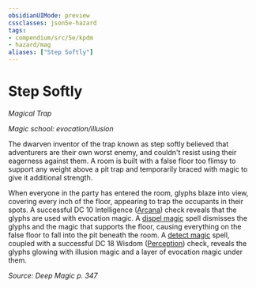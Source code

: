 ```yaml
---
obsidianUIMode: preview
cssclasses: json5e-hazard
tags:
- compendium/src/5e/kpdm
- hazard/mag
aliases: ["Step Softly"]
---
```

# Step Softly
*Magical Trap*  

*Magic school: evocation/illusion*

The dwarven inventor of the trap known as step softly believed that adventurers are their own worst enemy, and couldn't resist using their eagerness against them. A room is built with a false floor too flimsy to support any weight above a pit trap and temporarily braced with magic to give it additional strength.

When everyone in the party has entered the room, glyphs blaze into view, covering every inch of the floor, appearing to trap the occupants in their spots. A successful DC 10 Intelligence ([Arcana](/compendium/rules/skills.md#Arcana)) check reveals that the glyphs are used with evocation magic. A [dispel magic](compendium/spells/dispel-magic.md) spell dismisses the glyphs and the magic that supports the floor, causing everything on the false floor to fall into the pit beneath the room. A [detect magic](compendium/spells/detect-magic.md) spell, coupled with a successful DC 18 Wisdom ([Perception](/compendium/rules/skills.md#Perception)) check, reveals the glyphs glowing with illusion magic and a layer of evocation magic under them.

*Source: Deep Magic p. 347*